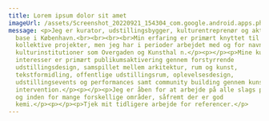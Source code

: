 ```yaml
---
title: Lorem ipsum dolor sit amet
imageUrl: /assets/Screenshot_20220921_154304_com.google.android.apps.photos.jpg
message: <p>Jeg er kurator, udstillingsbygger, kulturentreprenør og aktivist med
  base i København.<br><br><br><br>Min erfaring er primært knyttet til egne og
  kollektive projekter, men jeg har i perioder arbejdet med og for navngivne
  kulturinstitutioner som Overgaden og Kunsthal n.</p><p></p><p>Mine kuratoriske
  interesser er primært publikumsaktivering gennem forstyrrende
  udstillingsdesign, samspillet mellem arkitektur, rum og kunst,
  tekstformidling, offentlige udstillingsrum, oplevelsesdesign,
  udstillingsevents og performances samt community building gennem kunstnerisk
  intervention.</p><p></p><p>Jeg er åben for at arbejde på alle slags projekter
  og inden for mange forskellige områder, såfremt der er god
  kemi.</p><p></p><p>Tjek mit tidligere arbejde for referencer.</p>
---
```

<p></p>